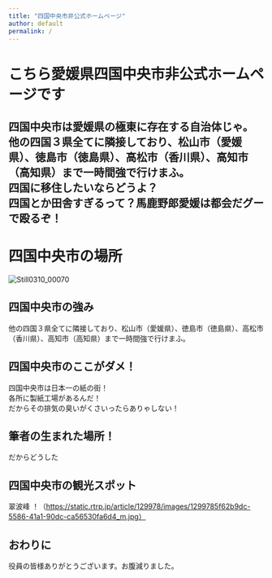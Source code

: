 ```yaml
---
title: "四国中央市非公式ホームページ"
author: default
permalink: /
---
```


# こちら愛媛県四国中央市非公式ホームページです

四国中央市は愛媛県の極東に存在する自治体じゃ。  
他の四国３県全てに隣接しており、松山市（愛媛県）、徳島市（徳島県）、高松市（香川県）、高知市（高知県）まで一時間強で行けまふ。  
四国に移住したいならどうよ？  
四国とか田舎すぎるって？馬鹿野郎愛媛は都会だグーで殴るぞ！
---
# 四国中央市の場所

![Still0310_00070](https://user-images.githubusercontent.com/104198390/164694275-f522e21b-8f05-4e9e-9b6b-473ff60ae50c.jpeg)
## 四国中央市の強み　　

他の四国３県全てに隣接しており、松山市（愛媛県）、徳島市（徳島県）、高松市（香川県）、高知市（高知県）まで一時間強で行けまふ。
## 四国中央市のここがダメ！

四国中央市は日本一の紙の街！  
各所に製紙工場があるんだ！  
だからその排気の臭いがくさいったらありゃしない！
## 筆者の生まれた場所！

だからどうした
## 四国中央市の観光スポット

翠波峰
！（https://static.rtrp.jp/article/129978/images/1299785f62b9dc-5586-41a1-90dc-ca56530fa6d4_m.jpg）
## おわりに

役員の皆様ありがとうございます。お腹減りました。
